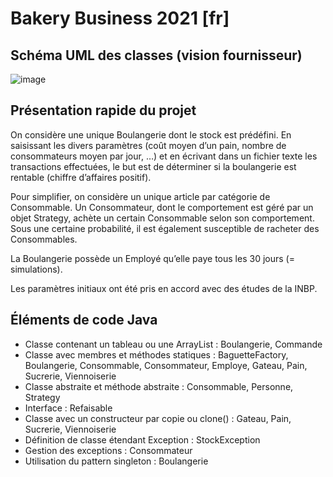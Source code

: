 # Bakery Business 2021 [fr]
## Schéma UML des classes (vision fournisseur)
![image](https://user-images.githubusercontent.com/117222949/199342879-fcb000cc-44de-485b-8c72-6ef457b276e7.png)


## Présentation rapide du projet 
On considère une unique Boulangerie dont le stock est prédéfini. En saisissant les divers
paramètres (coût moyen d’un pain, nombre de consommateurs moyen par jour, …) et en écrivant
dans un fichier texte les transactions effectuées, le but est de déterminer si la boulangerie est
rentable (chiffre d’affaires positif).

Pour simplifier, on considère un unique article par catégorie de Consommable. Un Consommateur,
dont le comportement est géré par un objet Strategy, achète un certain Consommable selon son
comportement. Sous une certaine probabilité, il est également susceptible de racheter des
Consommables.

La Boulangerie possède un Employé qu’elle paye tous les 30 jours (= simulations).

Les paramètres initiaux ont été pris en accord avec des études de la INBP. 

## Éléments de code Java
- Classe contenant un tableau ou une ArrayList : Boulangerie, Commande
- Classe avec membres et méthodes statiques : BaguetteFactory, Boulangerie, Consommable, Consommateur, Employe, Gateau, Pain, Sucrerie, Viennoiserie
- Classe abstraite et méthode abstraite : Consommable, Personne, Strategy
- Interface : Refaisable
- Classe avec un constructeur par copie ou clone() : Gateau, Pain, Sucrerie, Viennoiserie
- Définition de classe étendant Exception : StockException
- Gestion des exceptions : Consommateur
- Utilisation du pattern singleton : Boulangerie 
